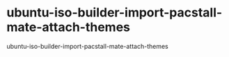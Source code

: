 # ubuntu-iso-builder-import-pacstall-mate-attach-themes
ubuntu-iso-builder-import-pacstall-mate-attach-themes
